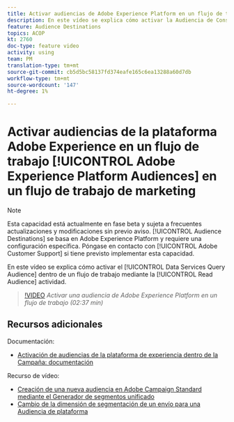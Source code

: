 ```yaml
---
title: Activar audiencias de Adobe Experience Platform en un flujo de trabajo
description: En este vídeo se explica cómo activar la Audiencia de Consulta de servicios de datos en un flujo de trabajo mediante la actividad "Leer audiencia".
feature: Audience Destinations
topics: ACOP
kt: 2760
doc-type: feature video
activity: using
team: PM
translation-type: tm+mt
source-git-commit: cb5d5bc58137fd374eafe165c6ea13288a60d7db
workflow-type: tm+mt
source-wordcount: '147'
ht-degree: 1%

---
```



# Activar audiencias de la plataforma Adobe Experience en un flujo de trabajo [!UICONTROL Adobe Experience Platform Audiences] en un flujo de trabajo de marketing

>[!NOTE]
>
>Esta capacidad está actualmente en fase beta y sujeta a frecuentes actualizaciones y modificaciones sin previo aviso. [!UICONTROL Audience Destinations] se basa en Adobe Experience Platform y requiere una configuración específica.
>Póngase en contacto con [!UICONTROL Adobe Customer Support] si tiene previsto implementar esta capacidad.

En este vídeo se explica cómo activar el [!UICONTROL Data Services Query Audience] dentro de un flujo de trabajo mediante la [!UICONTROL Read Audience] actividad.

>[!VIDEO](https://video.tv.adobe.com/v/27647?quality=12)
*Activar una audiencia de Adobe Experience Platform en un flujo de trabajo (02:37 min)*

## Recursos adicionales

Documentación:

* [Activación de audiencias de la plataforma de experiencia dentro de la Campaña: documentación](https://docs.adobe.com/content/help/en/campaign-standard/using/profiles-and-audiences/working-with-adobe-experience-platform/aep-about-audience-destinations-service.html)

Recurso de vídeo:

* [Creación de una nueva audiencia en Adobe Campaign Standard mediante el Generador de segmentos unificado](/help/profiles-and-audiences/audience-destinations/creating-audiences-using-segment-builder.md)
* [Cambio de la dimensión de segmentación de un envío para una Audiencia de plataforma](/help/profiles-and-audiences/audience-destinations/changing-targeting-dimension.md)


